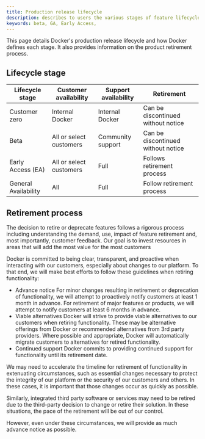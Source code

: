 ```yaml
---
title: Production release lifecycle
description: describes to users the various stages of feature lifecycle from beta to GA.
keywords: beta, GA, Early Access, 
---
```


This page details Docker's production release lifecycle and how Docker defines each stage. It also provides information on the product retirement process. 

## Lifecycle stage

| Lifecycle stage  | Customer availability | Support availability | Retirement |
| --- | --- | --- | ---|
| Customer zero | Internal Docker | Internal Docker | Can be discontinued without notice|
|Beta | All or select customers | Community support | Can be discontinued without notice |
| Early Access (EA) | All or select customers | Full | Follows retirement process |
| General Availability | All | Full | Follow retirement process |

## Retirement process 

The decision to retire or deprecate features follows a rigorous process including understanding the demand, use, impact of feature retirement and, most importantly, customer feedback. Our goal is to invest resources in areas that will add the most value for the most customers

Docker is committed to being clear, transparent, and proactive when interacting with our customers, especially about changes to our platform. To that end, we will make best efforts to follow these guidelines when retiring functionality:

- Advance notice For minor changes resulting in retirement or deprecation of functionality, we will attempt to proactively notify customers at least 1 month in advance. For retirement of major features or products, we will attempt to notify customers at least 6 months in advance.
- Viable alternatives Docker will strive to provide viable alternatives to our customers when retiring functionality. These may be alternative offerings from Docker or recommended alternatives from 3rd party providers. Where possible and appropriate, Docker will automatically migrate customers to alternatives for retired functionality.
- Continued support Docker commits to providing continued support for functionality until its retirement date.

We may need to accelerate the timeline for retirement of functionality in extenuating circumstances, such as essential changes necessary to protect the integrity of our platform or the security of our customers and others. In these cases, it is important that those changes occur as quickly as possible.

Similarly, integrated third party software or services may need to be retired due to the third-party decision to change or retire their solution. In these situations, the pace of the retirement will be out of our control.

However, even under these circumstances, we will provide as much advance notice as possible.



